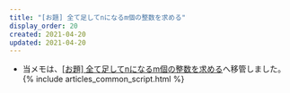 ```yaml
---
title: "[お題] 全て足してnになるm個の整数を求める"
display_order: 20
created: 2021-04-20
updated: 2021-04-20
---
```

- 当メモは、[\[お題\] 全て足してnになるm個の整数を求める](https://thinktwice.tech/it/problem/find_m_integers_that_all_add_up_to_n/)へ移管しました。
{% include articles_common_script.html %}
